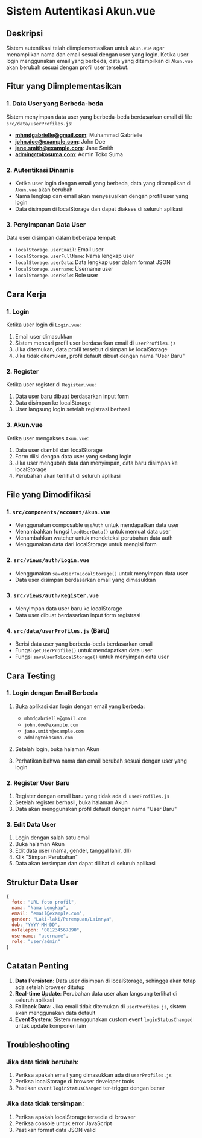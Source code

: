 # Sistem Autentikasi Akun.vue

## Deskripsi

Sistem autentikasi telah diimplementasikan untuk `Akun.vue` agar menampilkan nama dan email sesuai dengan user yang login. Ketika user login menggunakan email yang berbeda, data yang ditampilkan di `Akun.vue` akan berubah sesuai dengan profil user tersebut.

## Fitur yang Diimplementasikan

### 1. Data User yang Berbeda-beda

Sistem menyimpan data user yang berbeda-beda berdasarkan email di file `src/data/userProfiles.js`:

- **mhmdgabrielle@gmail.com**: Muhammad Gabrielle
- **john.doe@example.com**: John Doe
- **jane.smith@example.com**: Jane Smith
- **admin@tokosuma.com**: Admin Toko Suma

### 2. Autentikasi Dinamis

- Ketika user login dengan email yang berbeda, data yang ditampilkan di `Akun.vue` akan berubah
- Nama lengkap dan email akan menyesuaikan dengan profil user yang login
- Data disimpan di localStorage dan dapat diakses di seluruh aplikasi

### 3. Penyimpanan Data User

Data user disimpan dalam beberapa tempat:

- `localStorage.userEmail`: Email user
- `localStorage.userFullName`: Nama lengkap user
- `localStorage.userData`: Data lengkap user dalam format JSON
- `localStorage.username`: Username user
- `localStorage.userRole`: Role user

## Cara Kerja

### 1. Login

Ketika user login di `Login.vue`:

1. Email user dimasukkan
2. Sistem mencari profil user berdasarkan email di `userProfiles.js`
3. Jika ditemukan, data profil tersebut disimpan ke localStorage
4. Jika tidak ditemukan, profil default dibuat dengan nama "User Baru"

### 2. Register

Ketika user register di `Register.vue`:

1. Data user baru dibuat berdasarkan input form
2. Data disimpan ke localStorage
3. User langsung login setelah registrasi berhasil

### 3. Akun.vue

Ketika user mengakses `Akun.vue`:

1. Data user diambil dari localStorage
2. Form diisi dengan data user yang sedang login
3. Jika user mengubah data dan menyimpan, data baru disimpan ke localStorage
4. Perubahan akan terlihat di seluruh aplikasi

## File yang Dimodifikasi

### 1. `src/components/account/Akun.vue`

- Menggunakan composable `useAuth` untuk mendapatkan data user
- Menambahkan fungsi `loadUserData()` untuk memuat data user
- Menambahkan watcher untuk mendeteksi perubahan data auth
- Menggunakan data dari localStorage untuk mengisi form

### 2. `src/views/auth/Login.vue`

- Menggunakan `saveUserToLocalStorage()` untuk menyimpan data user
- Data user disimpan berdasarkan email yang dimasukkan

### 3. `src/views/auth/Register.vue`

- Menyimpan data user baru ke localStorage
- Data user dibuat berdasarkan input form registrasi

### 4. `src/data/userProfiles.js` (Baru)

- Berisi data user yang berbeda-beda berdasarkan email
- Fungsi `getUserProfile()` untuk mendapatkan data user
- Fungsi `saveUserToLocalStorage()` untuk menyimpan data user

## Cara Testing

### 1. Login dengan Email Berbeda

1. Buka aplikasi dan login dengan email yang berbeda:

   - `mhmdgabrielle@gmail.com`
   - `john.doe@example.com`
   - `jane.smith@example.com`
   - `admin@tokosuma.com`

2. Setelah login, buka halaman Akun
3. Perhatikan bahwa nama dan email berubah sesuai dengan user yang login

### 2. Register User Baru

1. Register dengan email baru yang tidak ada di `userProfiles.js`
2. Setelah register berhasil, buka halaman Akun
3. Data akan menggunakan profil default dengan nama "User Baru"

### 3. Edit Data User

1. Login dengan salah satu email
2. Buka halaman Akun
3. Edit data user (nama, gender, tanggal lahir, dll)
4. Klik "Simpan Perubahan"
5. Data akan tersimpan dan dapat dilihat di seluruh aplikasi

## Struktur Data User

```javascript
{
  foto: "URL foto profil",
  nama: "Nama Lengkap",
  email: "email@example.com",
  gender: "Laki-laki/Perempuan/Lainnya",
  dob: "YYYY-MM-DD",
  noTelepon: "081234567890",
  username: "username",
  role: "user/admin"
}
```

## Catatan Penting

1. **Data Persisten**: Data user disimpan di localStorage, sehingga akan tetap ada setelah browser ditutup
2. **Real-time Update**: Perubahan data user akan langsung terlihat di seluruh aplikasi
3. **Fallback Data**: Jika email tidak ditemukan di `userProfiles.js`, sistem akan menggunakan data default
4. **Event System**: Sistem menggunakan custom event `loginStatusChanged` untuk update komponen lain

## Troubleshooting

### Jika data tidak berubah:

1. Periksa apakah email yang dimasukkan ada di `userProfiles.js`
2. Periksa localStorage di browser developer tools
3. Pastikan event `loginStatusChanged` ter-trigger dengan benar

### Jika data tidak tersimpan:

1. Periksa apakah localStorage tersedia di browser
2. Periksa console untuk error JavaScript
3. Pastikan format data JSON valid
